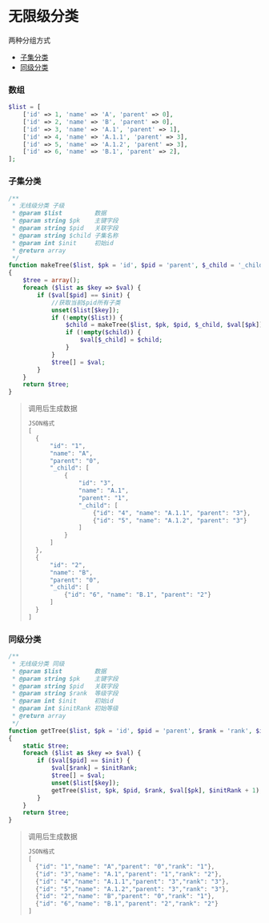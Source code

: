 # 无限级分类 #

两种分组方式
* [子集分类](#makeTree)
* [同级分类](#getTree)

### 数组

```php
$list = [
    ['id' => 1, 'name' => 'A', 'parent' => 0],
    ['id' => 2, 'name' => 'B', 'parent' => 0],
    ['id' => 3, 'name' => 'A.1', 'parent' => 1],
    ['id' => 4, 'name' => 'A.1.1', 'parent' => 3],
    ['id' => 5, 'name' => 'A.1.2', 'parent' => 3],
    ['id' => 6, 'name' => 'B.1', 'parent' => 2],
];
```


### <a name="makeTree">子集分类</a> ###
```php
/**
 * 无线级分类 子级
 * @param $list         数据
 * @param string $pk    主键字段
 * @param string $pid   关联字段
 * @param string $child 子集名称
 * @param int $init     初始id
 * @return array
 */
function makeTree($list, $pk = 'id', $pid = 'parent', $_child = '_child', $init = 0)
{
    $tree = array();
    foreach ($list as $key => $val) {
        if ($val[$pid] == $init) {
            //获取当前$pid所有子类
            unset($list[$key]);
            if (!empty($list)) {
                $child = makeTree($list, $pk, $pid, $_child, $val[$pk]);
                if (!empty($child)) {
                    $val[$_child] = $child;
                }
            }
            $tree[] = $val;
        }
    }
    return $tree;
}
```
>调用后生成数据
>```js
>JSON格式
>[
>	{
>		"id": "1",
>		"name": "A",
>		"parent": "0",
>		"_child": [
>			{
>				"id": "3",
>				"name": "A.1",
>				"parent": "1",
>				"_child": [
>					{"id": "4", "name": "A.1.1", "parent": "3"},
>					{"id": "5", "name": "A.1.2", "parent": "3"}
>				]
>			}
>		]
>	},
>	{
>		"id": "2",
>		"name": "B",
>		"parent": "0",
>		"_child": [
>			{"id": "6", "name": "B.1", "parent": "2"}
>		]
>	}
>]
>```

### <a name="getTree">同级分类</a> ###
```php
/**
 * 无线级分类 同级
 * @param $list         数据
 * @param string $pk    主键字段
 * @param string $pid   关联字段
 * @param string $rank  等级字段
 * @param int $init     初始id
 * @param int $initRank 初始等级
 * @return array
 */
function getTree($list, $pk = 'id', $pid = 'parent', $rank = 'rank', $init = 0, $initRank = 1)
{
    static $tree;
    foreach ($list as $key => $val) {
        if ($val[$pid] == $init) {
            $val[$rank] = $initRank;
            $tree[] = $val;
            unset($list[$key]);
            getTree($list, $pk, $pid, $rank, $val[$pk], $initRank + 1);
        }
    }
    return $tree;
}
```
>调用后生成数据
>```js
>JSON格式
>[
>	{"id": "1","name": "A","parent": "0","rank": "1"},
>	{"id": "3","name": "A.1","parent": "1","rank": "2"},	
>	{"id": "4","name": "A.1.1","parent": "3","rank": "3"},
>	{"id": "5","name": "A.1.2","parent": "3","rank": "3"},
>	{"id": "2","name": "B","parent": "0","rank": "1"},
>	{"id": "6","name": "B.1","parent": "2","rank": "2"}
>]
>```

